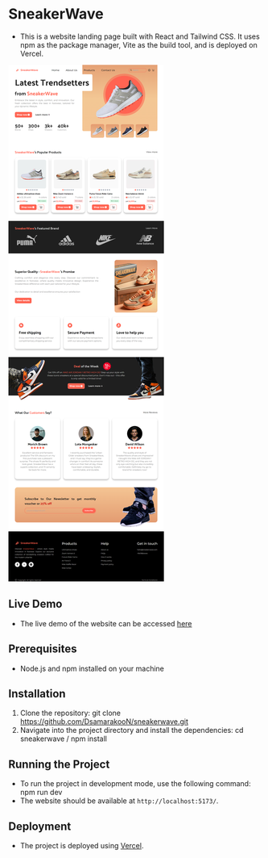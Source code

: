 # SneakerWave

- This is a website landing page built with React and Tailwind CSS. It uses npm as the package manager, Vite as the build tool, and is deployed on Vercel.

![Website screenshot](/public/demo2.png "Website screenshot")



## Live Demo

- The live demo of the website can be accessed [here](https://sneakerwave.vercel.app/) 

## Prerequisites

- Node.js and npm installed on your machine

## Installation

1. Clone the repository: git clone https://github.com/DsamarakooN/sneakerwave.git
2. Navigate into the project directory and install the dependencies: cd sneakerwave / npm install

## Running the Project

- To run the project in development mode, use the following command: npm run dev
- The website should be available at `http://localhost:5173/`.

## Deployment

- The project is deployed using [Vercel](https://vercel.com/).





